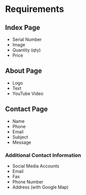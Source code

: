 # Requirements

## Index Page
- Serial Number
- Image
- Quantity (qty)
- Price

## About Page
- Logo
- Text
- YouTube Video

## Contact Page
- Name
- Phone
- Email
- Subject
- Message

### Additional Contact Information
- Social Media Accounts
- Email
- Fax
- Phone Number
- Address (with Google Map)

